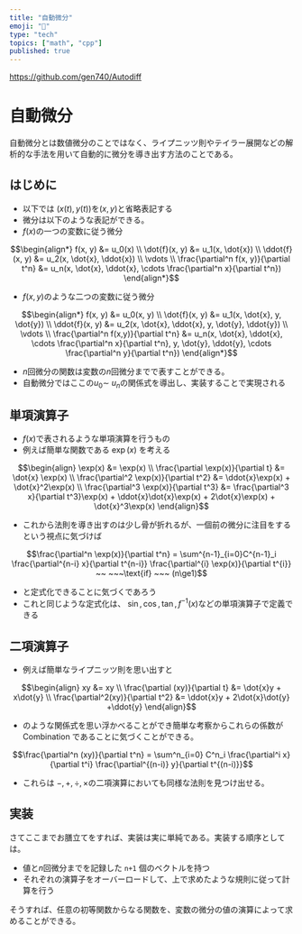 ```yaml
---
title: "自動微分"
emoji: "🚗"
type: "tech"
topics: ["math", "cpp"]
published: true
---
```


https://github.com/gen740/Autodiff

# 自動微分

自動微分とは数値微分のことではなく、ライプニッツ則やテイラー展開などの解析的な手法を用いて自動的に微分を導き出す方法のことである。

## はじめに

* 以下では $(x(t),y(t))$を$(x,y)$と省略表記する
* 微分は以下のような表記ができる。
* $f(x)$の一つの変数に従う微分

$$\begin{align*}
  f(x, y)   &= u_0(x) \\
  \dot{f}(x, y)  &= u_1(x, \dot{x}) \\
  \ddot{f}(x, y) &= u_2(x, \dot{x}, \ddot{x}) \\
  \vdots \\
  \frac{\partial^n f(x, y)}{\partial t^n} &= u_n(x, \dot{x}, \ddot{x}, \cdots \frac{\partial^n x}{\partial t^n})
\end{align*}$$

* $f(x, y)$のような二つの変数に従う微分

$$\begin{align*}
  f(x, y)   &= u_0(x, y) \\
  \dot{f}(x, y)  &= u_1(x, \dot{x}, y, \dot{y}) \\
  \ddot{f}(x, y) &= u_2(x, \dot{x}, \ddot{x}, y, \dot{y}, \ddot{y}) \\
  \vdots \\
  \frac{\partial^n f(x,y)}{\partial t^n} &= u_n(x, \dot{x}, \ddot{x}, \cdots \frac{\partial^n x}{\partial t^n}, y, \dot{y}, \ddot{y}, \cdots \frac{\partial^n y}{\partial t^n})
\end{align*}$$

* $n$回微分の関数は変数の$n$回微分までで表すことができる。
* 自動微分ではここの$u_0 \sim ~u_n$の関係式を導出し、実装することで実現される

## 単項演算子

* $f(x)$で表されるような単項演算を行うもの
* 例えば簡単な関数である $\exp(x)$ を考える

$$\begin{align}
\exp(x) &= \exp(x) \\
\frac{\partial \exp(x)}{\partial t}
&= \dot{x} \exp(x) \\
\frac{\partial^2 \exp(x)}{\partial t^2}
&= \ddot{x}\exp(x) + \dot{x}^2\exp(x) \\
\frac{\partial^3 \exp(x)}{\partial t^3}
&= \frac{\partial^3 x}{\partial t^3}\exp(x) + \ddot{x}\dot{x}\exp(x) + 2\dot{x}\exp(x) + \dot{x}^3\exp(x)
\end{align}$$

* これから法則を導き出すのは少し骨が折れるが、一個前の微分に注目をするという視点に気づけば

$$\frac{\partial^n \exp(x)}{\partial t^n} = \sum^{n-1}_{i=0}C^{n-1}_i
\frac{\partial^{n-i} x}{\partial t^{n-i}}
\frac{\partial^{i} \exp(x)}{\partial t^{i}}
~~ ~~~\text{if} ~~~ (n\ge1)$$

* と定式化できることに気づくであろう
* これと同じような定式化は、 $\sin,\cos,\tan,f^{-1}(x)$などの単項演算子で定義できる

## 二項演算子

* 例えば簡単なライプニッツ則を思い出すと

$$\begin{align}
  xy &= xy \\
  \frac{\partial (xy)}{\partial t} &= \dot{x}y + x\dot{y} \\
  \frac{\partial^2(xy)}{\partial t^2} &= \ddot{x}y + 2\dot{x}\dot{y} +\ddot{y}
\end{align}$$

* のような関係式を思い浮かべることができ簡単な考察からこれらの係数が Combination であることに気づくことができる。

$$\frac{\partial^n (xy)}{\partial t^n} = \sum^n_{i=0} C^n_i \frac{\partial^i x}{\partial t^i} \frac{\partial^{(n-i)} y}{\partial t^{(n-i)}}$$

* これらは $-,+,\div,\times$の二項演算においても同様な法則を見つけ出せる。

## 実装

さてここまでお膳立てをすれば、実装は実に単純である。実装する順序としては。

* 値と$n$回微分までを記録した `n+1` 個のベクトルを持つ
* それぞれの演算子をオーバーロードして、上で求めたような規則に従って計算を行う

そうすれば、任意の初等関数からなる関数を、変数の微分の値の演算によって求めることができる。
